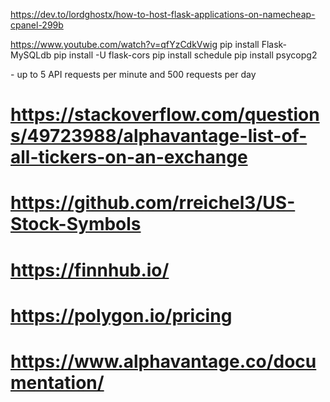 https://dev.to/lordghostx/how-to-host-flask-applications-on-namecheap-cpanel-299b

https://www.youtube.com/watch?v=qfYzCdkVwig
pip install Flask-MySQLdb
pip install -U flask-cors
pip install schedule
pip install psycopg2


<!-- https://finnhub.io/ -->
<!-- https://www.alphavantage.co/documentation/ --> - up to 5 API requests per minute and 500 requests per day
<!-- https://site.financialmodelingprep.com/developer/docs/ -->

# https://stackoverflow.com/questions/49723988/alphavantage-list-of-all-tickers-on-an-exchange
# https://github.com/rreichel3/US-Stock-Symbols
# https://finnhub.io/
# https://polygon.io/pricing
# https://www.alphavantage.co/documentation/